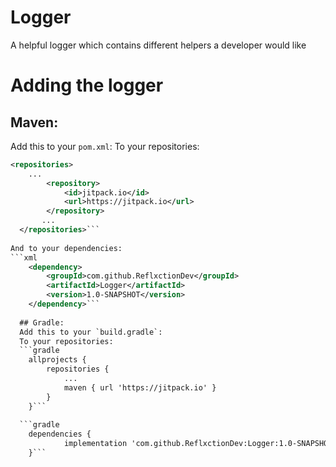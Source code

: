 # Logger
A helpful logger which contains different helpers a developer would like

# Adding the logger
## Maven:
Add this to your `pom.xml`:
To your repositories:
```xml
<repositories>
    ...
		<repository>
		    <id>jitpack.io</id>
		    <url>https://jitpack.io</url>
		</repository>
	   ...
  </repositories>```
  
And to your dependencies:  
```xml
	<dependency>
	    <groupId>com.github.ReflxctionDev</groupId>
	    <artifactId>Logger</artifactId>
	    <version>1.0-SNAPSHOT</version>
	</dependency>```
  
  ## Gradle:
  Add this to your `build.gradle`:
  To your repositories:
  ```gradle
  	allprojects {
		repositories {
			...
			maven { url 'https://jitpack.io' }
		}
	}```
  
  ```gradle
  	dependencies {
	        implementation 'com.github.ReflxctionDev:Logger:1.0-SNAPSHOT'
	}```
